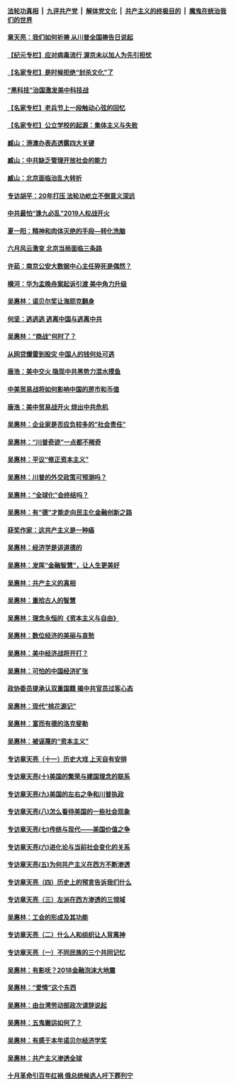 

####  [法轮功真相](../../../../basic/blob/master/README.md?t=06251531) &nbsp;|&nbsp; [九评共产党](../../../../9ping.md/blob/master/README.md?t=06251531) &nbsp;|&nbsp; [解体党文化](../../../../jtdwh.md/blob/master/README.md?t=06251531)  &nbsp;|&nbsp; [共产主义的终极目的](../../../../gczydzjmd.md/blob/master/README.md?t=06251531) &nbsp;|&nbsp; [魔鬼在统治我们的世界](../../../../mgztzwmdsj.md/blob/master/README.md?t=06251531) 

#### [章天亮：我们如何祈祷 从川普全国祷告日说起](../pages/nsc423/n11944627.md?t=06251531) 

#### [【纪元专栏】应对病毒流行 渥京未以加人为先引担忧](../pages/nsc423/n11875714.md?t=06251531) 

#### [【名家专栏】是时候拒绝“封杀文化”了](../pages/nsc423/n11814093.md?t=06251531) 

#### [“黑科技”治国激发美中科技战](../pages/nsc423/n11638056.md?t=06251531) 

#### [【名家专栏】老兵节上一段触动心弦的回忆](../pages/nsc423/n11646016.md?t=06251531) 

#### [【名家专栏】公立学校的起源：集体主义与失败](../pages/nsc423/n11601833.md?t=06251531) 

#### [臧山：港澳办表态透露四大关键](../pages/nsc423/n11421628.md?t=06251531) 

#### [臧山：中共缺乏管理开放社会的能力](../pages/nsc423/n11407457.md?t=06251531) 

#### [臧山：北京面临治乱大转折](../pages/nsc423/n11406895.md?t=06251531) 

#### [专访胡平：20年打压 法轮功屹立不倒意义深远](../pages/nsc423/n11398800.md?t=06251531) 

#### [中共最怕“逢九必乱”2019人权战开火](../pages/nsc423/n11385248.md?t=06251531) 

#### [夏一阳：精神和肉体灭绝的手段—转化洗脑](../pages/nsc423/n11368250.md?t=06251531) 

#### [六月风云激变 北京当局面临三条路](../pages/nsc423/n11313668.md?t=06251531) 

#### [许茹：南京公安大数据中心主任猝死是偶然？](../pages/nsc423/n11064744.md?t=06251531) 

#### [横河：华为孟晚舟案起诉引渡 美中角力升级](../pages/nsc423/n11027230.md?t=06251531) 

#### [吴惠林：诺贝尔奖让海耶克翻身](../pages/nsc423/n10890049.md?t=06251531) 

#### [何坚：逃逃逃 逃离中国与逃离中共](../pages/nsc423/n10592891.md?t=06251531) 

#### [吴惠林：“商战”何时了？](../pages/nsc423/n10573558.md?t=06251531) 

#### [从网贷爆雷到股灾 中国人的钱何处可逃](../pages/nsc423/n10572800.md?t=06251531) 

#### [唐浩：美中交火 隐现中共黑势力混水摸鱼](../pages/nsc423/n10544040.md?t=06251531) 

#### [中美贸易战将如何影响中国的房市和币值](../pages/nsc423/n10543697.md?t=06251531) 

#### [唐浩：美中贸易战开火 烧出中共危机](../pages/nsc423/n10540126.md?t=06251531) 

#### [吴惠林：企业家是否应负较多的“社会责任”](../pages/nsc423/n10535022.md?t=06251531) 

#### [吴惠林：“川普奇迹”一点都不稀奇](../pages/nsc423/n10512808.md?t=06251531) 

#### [吴惠林：平议“修正资本主义”](../pages/nsc423/n10495724.md?t=06251531) 

#### [吴惠林：川普的外交政策可预测吗？](../pages/nsc423/n10462387.md?t=06251531) 

#### [吴惠林：“全球化”会终结吗？](../pages/nsc423/n10452838.md?t=06251531) 

#### [吴惠林：有“德”才能走向民主化金融创新之路](../pages/nsc423/n10432292.md?t=06251531) 

#### [获奖作家：这共产主义是一种癌](../pages/nsc423/n10431541.md?t=06251531) 

#### [吴惠林：经济学是讲道德的](../pages/nsc423/n10398014.md?t=06251531) 

#### [吴惠林：发挥“金融智慧”，让人生更美好](../pages/nsc423/n10375019.md?t=06251531) 

#### [吴惠林：共产主义的真相](../pages/nsc423/n10351394.md?t=06251531) 

#### [吴惠林：重拾古人的智慧](../pages/nsc423/n10337691.md?t=06251531) 

#### [吴惠林：理念永恒的《资本主义与自由》](../pages/nsc423/n10316274.md?t=06251531) 

#### [吴惠林：数位经济的美丽与哀愁](../pages/nsc423/n10292946.md?t=06251531) 

#### [吴惠林：美中经济战将开打？](../pages/nsc423/n10258825.md?t=06251531) 

#### [吴惠林：可怕的中国经济扩张](../pages/nsc423/n10219147.md?t=06251531) 

#### [政协委员提承认双重国籍 揭中共官员过客心态](../pages/nsc423/n10208809.md?t=06251531) 

#### [吴惠林：现代“桃花源记”](../pages/nsc423/n10185234.md?t=06251531) 

#### [吴惠林：富而有德的洛克斐勒](../pages/nsc423/n10142264.md?t=06251531) 

#### [吴惠林：被诬蔑的“资本主义”](../pages/nsc423/n10124816.md?t=06251531) 

#### [专访章天亮（十一）历史大戏 上天自有安排](../pages/nsc423/n10094905.md?t=06251531) 

#### [专访章天亮(十)美国的繁荣与建国理念的联系](../pages/nsc423/n10094899.md?t=06251531) 

#### [专访章天亮(九)美国的左右之争和川普执政](../pages/nsc423/n10094889.md?t=06251531) 

#### [专访章天亮(八)怎么看待美国的一些社会现象](../pages/nsc423/n10094857.md?t=06251531) 

#### [专访章天亮(七)传统与现代——美国价值之争](../pages/nsc423/n10093140.md?t=06251531) 

#### [专访章天亮(六)进化论与当前社会变化的关系](../pages/nsc423/n10092036.md?t=06251531) 

#### [专访章天亮(五)为何共产主义在西方不断渗透](../pages/nsc423/n10083620.md?t=06251531) 

#### [专访章天亮（四）历史上的预言告诉我们什么](../pages/nsc423/n10083606.md?t=06251531) 

#### [专访章天亮（三）左派在西方渗透的三领域](../pages/nsc423/n10081115.md?t=06251531) 

#### [吴惠林：工会的形成及其功能](../pages/nsc423/n10080633.md?t=06251531) 

#### [专访章天亮（二）什么人和组织让人背离神](../pages/nsc423/n10076637.md?t=06251531) 

#### [专访章天亮（一）不同民族的三个共同记忆](../pages/nsc423/n10074188.md?t=06251531) 

#### [吴惠林：有影呒？2018金融泡沫大地震](../pages/nsc423/n10040534.md?t=06251531) 

#### [吴惠林：“爱情”这个东西](../pages/nsc423/n10019423.md?t=06251531) 

#### [吴惠林：由台湾劳动部政次请辞说起](../pages/nsc423/n9979679.md?t=06251531) 

#### [吴惠林：五鬼搬运如何了？](../pages/nsc423/n9925338.md?t=06251531) 

#### [吴惠林：有感于本年诺贝尔经济学奖](../pages/nsc423/n9871883.md?t=06251531) 

#### [吴惠林：共产主义渗透全球](../pages/nsc423/n9812748.md?t=06251531) 

#### [十月革命引百年红祸 俄总统候选人吁下葬列宁](../pages/nsc423/n9810182.md?t=06251531) 

